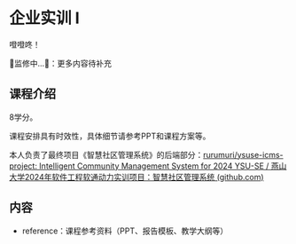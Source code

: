 # 企业实训 I

噔噔咚！

👯监修中...👯：更多内容待补充

## 课程介绍

8学分。

课程安排具有时效性，具体细节请参考PPT和课程方案等。

本人负责了最终项目《智慧社区管理系统》的后端部分：[rurumuri/ysuse-icms-project: Intelligent Community Management System for 2024 YSU-SE / 燕山大学2024年软件工程软通动力实训项目：智慧社区管理系统 (github.com)](https://github.com/rurumuri/ysuse-icms-project)

## 内容

- reference：课程参考资料（PPT、报告模板、教学大纲等）

